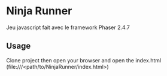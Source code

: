 # Ninja Runner

Jeu javascript fait avec le framework Phaser 2.4.7

## Usage

Clone project then open your browser and open the index.html (file:///<path/to/NinjaRunner/index.html>)

